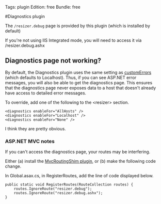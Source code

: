 Tags: plugin
Edition: free
Bundle: free

#Diagnostics plugin

The `/resizer.debug` page is provided by this plugin (which is installed by default)

If you're not using IIS Integrated mode, you will need to access it via /resizer.debug.ashx

## Diagnostics page not working?

By default, the Diagnostics plugin uses the same setting as [customErrors](http://msdn.microsoft.com/en-us/library/h0hfz6fc.aspx) (which defaults to Localhost). Thus, if you can see ASP.NET error messages, you will also be able to get the diagnostics page. This ensures that the diagnostics page never exposes data to a host that doesn't already have access to detailed error messages. 

To override, add one of the following to the &lt;resizer&gt; section.

	<diagnostics enableFor="AllHosts" />
	<diagnostics enableFor="Localhost" />
	<diagnostics enableFor="None" />
	


I think they are pretty obvious.


### ASP.NET MVC notes

If you can't access the diagnostics page, your routes may be interfering. 

Either (a) install the [MvcRoutingShim plugin](/plugins/mvcroutingshim), or (b) make the following code change.

In Global.asax.cs, in RegisterRoutes, add the line of code displayed below. 

	public static void RegisterRoutes(RouteCollection routes) {
		routes.IgnoreRoute("resizer.debug");
		routes.IgnoreRoute("resizer.debug.ashx");
	}

